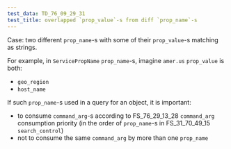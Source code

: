 ```yaml
---
test_data: TD_76_09_29_31
test_title: overlapped `prop_value`-s from diff `prop_name`-s
---
```


Case: two different `prop_name`-s with some of their `prop_value`-s matching as strings.

For example, in `ServicePropName` `prop_name`-s, imagine `amer.us` `prop_value` is both:
*   `geo_region`
*   `host_name`

If such `prop_name`-s used in a query for an object, it is important:
*   to consume `command_arg`-s according to FS_76_29_13_28 `command_arg` consumption priority
    (in the order of `prop_name`-s in FS_31_70_49_15 `search_control`)
*   not to consume the same `command_arg` by more than one `prop_name`
